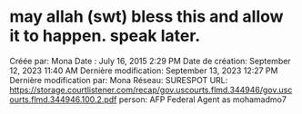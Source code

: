 # may allah (swt) bless this and allow it to happen. speak later.

Créée par: Mona
Date : July 16, 2015 2:29 PM
Date de création: September 12, 2023 11:40 AM
Dernière modification: September 13, 2023 12:27 PM
Dernière modification par: Mona
Réseau: SURESPOT
URL: https://storage.courtlistener.com/recap/gov.uscourts.flmd.344946/gov.uscourts.flmd.344946.100.2.pdf
person: AFP Federal Agent as mohamadmo7